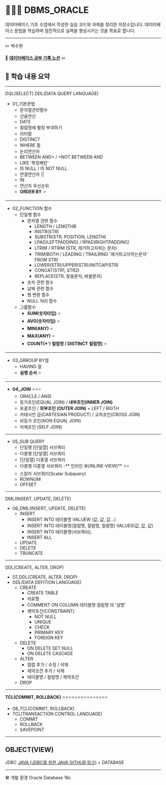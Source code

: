 # 🧑🏻‍💻 DBMS_ORACLE

데이터베이스 기초 수업에서 작성한 실습 코드와 과제를 정리한 저장소입니다.
데이터베이스 문법을 학습하며 점진적으로 실력을 향상시키는 것을 목표로 합니다.

---
:pencil2: 박수현

:paperclip: **[데이터베이스 공부 기록 노션](https://ubiquitous-woodpecker-cc5.notion.site/SQL-JDBC-9-5-2598e71b864f80af86a1c402ca478de9?source=copy_link)** :pencil2:

## 📘 학습 내용 요약
---
DQL(SELECT)
DDL(DATA QUERY LANGUAGE)
- 01_기본문법
  - 문자열관련함수
  - 산술연산
  - DATE
  - 컬럼명에 별칭 부여하기
  - 리터럴
  - DISTINCT
  - WHERE 절
  - 논리연산자
  - BETWEEN AND>  / <NOT BETWEEN AND
  - LIKE '특정패턴'
  - IS NULL / IS NOT NULL
  - 연결연산자 ||
  - IN
  - 연산자 우선순위
  - **ORDER BY** ⭐
---
- 02_FUNCTION 함수
  - 단일행 함수
    - 문자열 관련 함수
      - LENGTH / LENGTHB
      - INSTR(STR)
      - SUBSTR(STR, POSITION, LENGTH)
      - LPAD(LEFTPADDING) / RPAD(RIGHTPADDING)
      - LTRIM / RTRIM (STR, 제거하고자하는 문자)
      - TRIM(BOTH / LEADING / TRAILRING '제거하고자하는문자' FROM STR)
      - LOWER(STR)/UPPER(STR)/INITCAP(STR)
      - CONCAT(STR1, STR2)
      - REPLACE(STR, 찾을문자, 바꿀문자)
    - 숫자 관련 함수
    - 날짜 관련 함수
    - 형 변환 함수
    - NULL 처리 함수
  - 그룹함수
    - **SUM(숫자타입)** ⭐
    - **AVG(숫자타입)** ⭐
    - **MIN(ANY)** ⭐
    - **MAX(ANY)** ⭐
    - **COUNT(*'/ 컬럼명 / DISTINCT 컬럼명)** ⭐
---
- 03_GRROUP BY절
  - HAVING 절
  - **실행 순서** ⭐
---
- **04_JOIN** ⭐⭐⭐
  - ORACLE / ANSI
  - 등가조인(EQUAL JOIN) / **내부조인(INNER JOIN)**
  - 포괄조인 / **외부조인 (OUTER JOIN)** + LEFT / RIGTH
  - 카테시안 곱(CARTESIAN PRODUCT) /  교차조인(CROSS JOIN)
  - 비등가 조인(NON EQUAL JOIN)
  - 자체조인 (SELF JOIN)
---
- 05_SUB QUERY
  - 단일행 [단일열] 서브쿼리
  - 다중행 [단일열] 서브쿼리
  - [단일열] 다중열 서브쿼리
  - 다중행 다중열 서브쿼리
  -** 인라인 뷰(INLINE-VIEW)** ⭐⭐
  - 스칼라 서브쿼리(Scalar Subquery)
  - ROWNUM
  - OFFSET
---
DML(INSERT, UPDATE, DELETE)
- 06_DML(INSERT, UPDATE, DELETE)
  - INSERT
    - INSERT INTO 테이블명 VALUEW (값, 값, 값...)
    - INSERT INTO 테이블명(컬럼명, 컬럼명, 컬렴명) VALUES(값, 값, 값)
    - INSERT INTO 테이블명(서브쿼리);
    - INSERT ALL
  - UPDATE
  - DELETE
  - TRUNCATE
---
DDL(CREATE, ALTER, DROP)
- 07_DDL(CREATE, ALTER, DROP)
- DDL(DATA DEFITION LANGUAGE)
  - CREATE
    - CREATE TABLE
    - 자료형
    - COMMENT ON COLUMN 테이블명.컬럼명 IS '설명'
    - 제약조건(CONSTRAINT)
      - NOT NULL
      - UNIQUE
      - CHECK
      - PRIMARY KEY
      - FOREIGN KEY
  - DELETE
    - ON DELETE SET NULL
    - ON DELETE CASCADE
  - ALTER
    - 컬럼 추가 / 수정 / 삭제
    - 제약조건 추가 / 삭제
    - 테이블명 / 컬럼명 / 제약조건
  - DROP
---
**TCL(COMMIT, ROLLBACK)** ⭐⭐⭐⭐⭐⭐⭐⭐⭐⭐⭐⭐⭐⭐⭐
- 08_TCL(COMMIT, ROLLBACK)
- TCL(TRANSACTION CONTROL LANGUAGE)
  - COMMIT
  - ROLLBACK
  - SAVEPOINT
---
OBJECT(VIEW)
---
JDBC
[JAVA (JDBC를 위한 JAVA GITHUB 링크)](https://github.com/Elinasu001/jdbc_workspace.git) + DATABASE


---
🛠 개발 환경
Oracle Database 18c

